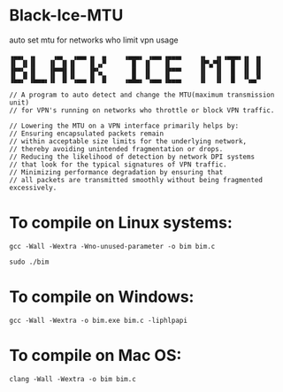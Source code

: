 # Black-Ice-MTU
auto set mtu for networks who limit vpn usage
```
▗▄▄▖ ▗▖    ▗▄▖  ▗▄▄▖▗▖ ▗▖    ▗▄▄▄▖ ▗▄▄▖▗▄▄▄▖    ▗▖  ▗▖▗▄▄▄▖▗▖ ▗▖
▐▌ ▐▌▐▌   ▐▌ ▐▌▐▌   ▐▌▗▞▘      █  ▐▌   ▐▌       ▐▛▚▞▜▌  █  ▐▌ ▐▌
▐▛▀▚▖▐▌   ▐▛▀▜▌▐▌   ▐▛▚▖       █  ▐▌   ▐▛▀▀▘    ▐▌  ▐▌  █  ▐▌ ▐▌
▐▙▄▞▘▐▙▄▄▖▐▌ ▐▌▝▚▄▄▖▐▌ ▐▌    ▗▄█▄▖▝▚▄▄▖▐▙▄▄▖    ▐▌  ▐▌  █  ▝▚▄▞▘
```
```
// A program to auto detect and change the MTU(maximum transmission unit)
// for VPN's running on networks who throttle or block VPN traffic.

// Lowering the MTU on a VPN interface primarily helps by:
// Ensuring encapsulated packets remain
// within acceptable size limits for the underlying network,
// thereby avoiding unintended fragmentation or drops.
// Reducing the likelihood of detection by network DPI systems
// that look for the typical signatures of VPN traffic.
// Minimizing performance degradation by ensuring that
// all packets are transmitted smoothly without being fragmented excessively.
```
# To compile on Linux systems:
```
gcc -Wall -Wextra -Wno-unused-parameter -o bim bim.c
```
```
sudo ./bim
```
# To compile on Windows:
```
gcc -Wall -Wextra -o bim.exe bim.c -liphlpapi
```
# To compile on Mac OS:
```
clang -Wall -Wextra -o bim bim.c
```
